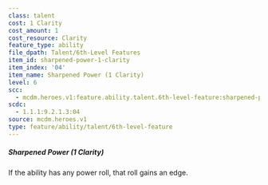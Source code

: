 ```yaml
---
class: talent
cost: 1 Clarity
cost_amount: 1
cost_resource: Clarity
feature_type: ability
file_dpath: Talent/6th-Level Features
item_id: sharpened-power-1-clarity
item_index: '04'
item_name: Sharpened Power (1 Clarity)
level: 6
scc:
  - mcdm.heroes.v1:feature.ability.talent.6th-level-feature:sharpened-power-1-clarity
scdc:
  - 1.1.1:9.2.1.3:04
source: mcdm.heroes.v1
type: feature/ability/talent/6th-level-feature
---
```


##### Sharpened Power (1 Clarity)

If the ability has any power roll, that roll gains an edge.
